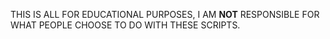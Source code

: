 THIS IS ALL FOR EDUCATIONAL PURPOSES, I AM **NOT** RESPONSIBLE FOR WHAT PEOPLE CHOOSE TO DO WITH THESE SCRIPTS.
